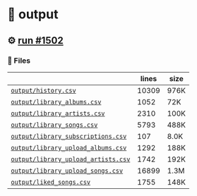 # 📝  output 

## ⚙️ [run #1502](https://github.com/jwenerd/ytm-dl/actions/runs/9570378229)

### 📁 Files

|                                                                         |lines|size|
|-------------------------------------------------------------------------|-----|----|
|[`output/history.csv` ](output/history.csv)                              |10309|976K|
|[`output/library_albums.csv` ](output/library_albums.csv)                |1052 |72K |
|[`output/library_artists.csv` ](output/library_artists.csv)              |2310 |100K|
|[`output/library_songs.csv` ](output/library_songs.csv)                  |5793 |488K|
|[`output/library_subscriptions.csv` ](output/library_subscriptions.csv)  |107  |8.0K|
|[`output/library_upload_albums.csv` ](output/library_upload_albums.csv)  |1292 |188K|
|[`output/library_upload_artists.csv` ](output/library_upload_artists.csv)|1742 |192K|
|[`output/library_upload_songs.csv` ](output/library_upload_songs.csv)    |16899|1.3M|
|[`output/liked_songs.csv` ](output/liked_songs.csv)                      |1755 |148K|